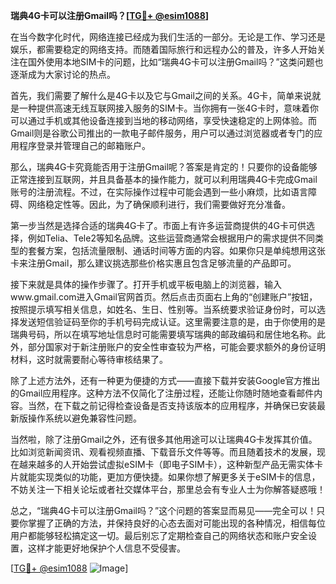 **瑞典4G卡可以注册Gmail吗？[[TG💪+ @esim1088](https://t.me/s/esim1088)]**

在当今数字化时代，网络连接已经成为我们生活的一部分。无论是工作、学习还是娱乐，都需要稳定的网络支持。而随着国际旅行和远程办公的普及，许多人开始关注在国外使用本地SIM卡的问题，比如“瑞典4G卡可以注册Gmail吗？”这类问题也逐渐成为大家讨论的热点。

首先，我们需要了解什么是4G卡以及它与Gmail之间的关系。4G卡，简单来说就是一种提供高速无线互联网接入服务的SIM卡。当你拥有一张4G卡时，意味着你可以通过手机或其他设备连接到当地的移动网络，享受快速稳定的上网体验。而Gmail则是谷歌公司推出的一款电子邮件服务，用户可以通过浏览器或者专门的应用程序登录并管理自己的邮箱账户。

那么，瑞典4G卡究竟能否用于注册Gmail呢？答案是肯定的！只要你的设备能够正常连接到互联网，并且具备基本的操作能力，就可以利用瑞典4G卡完成Gmail账号的注册流程。不过，在实际操作过程中可能会遇到一些小麻烦，比如语言障碍、网络稳定性等。因此，为了确保顺利进行，我们需要做好充分准备。

第一步当然是选择合适的瑞典4G卡了。市面上有许多运营商提供的4G卡可供选择，例如Telia、Tele2等知名品牌。这些运营商通常会根据用户的需求提供不同类型的套餐方案，包括流量限制、通话时间等方面的内容。如果你只是单纯想用这张卡来注册Gmail，那么建议挑选那些价格实惠且包含足够流量的产品即可。

接下来就是具体的操作步骤了。打开手机或平板电脑上的浏览器，输入www.gmail.com进入Gmail官网首页。然后点击页面右上角的“创建账户”按钮，按照提示填写相关信息，如姓名、生日、性别等。当系统要求验证身份时，可以选择发送短信验证码至你的手机号码完成认证。这里需要注意的是，由于你使用的是瑞典号码，所以在填写地址信息时可能需要填写瑞典的邮政编码和居住地名称。此外，部分国家对于新注册账户的安全性审查较为严格，可能会要求额外的身份证明材料，这时就需要耐心等待审核结果了。

除了上述方法外，还有一种更为便捷的方式——直接下载并安装Google官方推出的Gmail应用程序。这种方法不仅简化了注册过程，还能让你随时随地查看邮件内容。当然，在下载之前记得检查设备是否支持该版本的应用程序，并确保已安装最新版操作系统以避免兼容性问题。

当然啦，除了注册Gmail之外，还有很多其他用途可以让瑞典4G卡发挥其价值。比如浏览新闻资讯、观看视频直播、下载音乐文件等等。而且随着技术的发展，现在越来越多的人开始尝试虚拟eSIM卡（即电子SIM卡），这种新型产品无需实体卡片就能实现类似的功能，更加方便快捷。如果你想了解更多关于eSIM卡的信息，不妨关注一下相关论坛或者社交媒体平台，那里总会有专业人士为你解答疑惑哦！

总之，“瑞典4G卡可以注册Gmail吗？”这个问题的答案显而易见——完全可以！只要你掌握了正确的方法，并保持良好的心态去面对可能出现的各种情况，相信每位用户都能够轻松搞定这一切。最后别忘了定期检查自己的网络状态和账户安全设置，这样才能更好地保护个人信息不受侵害。

[[TG💪+ @esim1088](https://t.me/s/esim1088) ![Image](https://i.postimg.cc/4NQfJmqS/Snipaste-2025-05-13-00-14-12.png)]